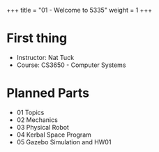 +++
title = "01 - Welcome to 5335"
weight = 1
+++

# First thing

 - Instructor: Nat Tuck
 - Course: CS3650 - Computer Systems

# Planned Parts

 - 01 Topics
 - 02 Mechanics
 - 03 Physical Robot
 - 04 Kerbal Space Program
 - 05 Gazebo Simulation and HW01

